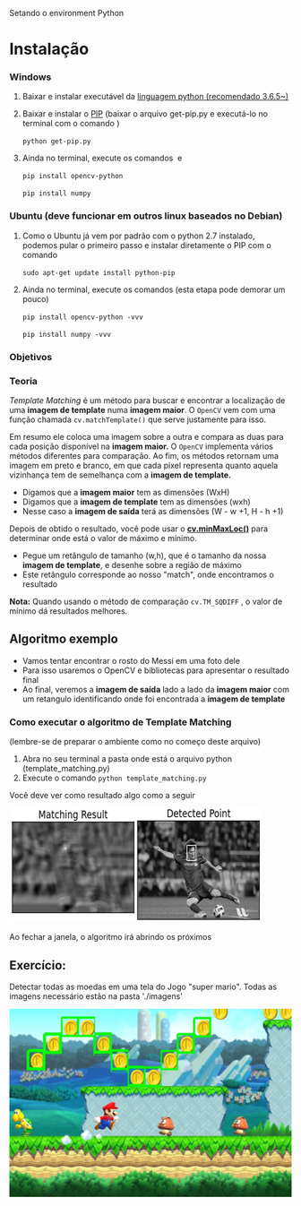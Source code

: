 Setando o environment Python

# **Instalação**

### **Windows**

1. Baixar e instalar executável da [linguagem python (recomendado 3.6.5~)](https://www.python.org/downloads/)
2. Baixar e instalar o [PIP](https://pip.pypa.io/en/stable/installing/) (baixar o arquivo get-pip.py e executá-lo no terminal com o comando )

    `python get-pip.py`

3. Ainda no terminal, execute os comandos  e

    `pip install opencv-python`

    `pip install numpy`

### **Ubuntu (deve funcionar em outros linux baseados no Debian)**

1. Como o Ubuntu já vem por padrão com o python 2.7 instalado, podemos pular o primeiro passo e instalar diretamente o PIP com o comando

    `sudo apt-get update install python-pip`

2. Ainda no terminal, execute os comandos (esta etapa pode demorar um pouco)

    `pip install opencv-python -vvv`

    `pip install numpy -vvv`

### **Objetivos**

### Teoria

*Template Matching* é um método para buscar e encontrar a localização de uma **imagem de template** numa **imagem maior**. O `OpenCV` vem com uma função chamada `cv.matchTemplate()` que serve justamente para isso.

Em resumo ele coloca uma imagem sobre a outra e compara as duas para cada posição disponível na **imagem maior.** O `OpenCV` implementa vários métodos diferentes para comparação. Ao fim, os métodos retornam uma imagem em preto e branco, em que cada pixel representa quanto aquela vizinhança tem de semelhança com a **imagem de template.**

- Digamos que a **imagem maior** tem as dimensões (WxH)
- Digamos que a **imagem de template** tem as dimensões (wxh)
- Nesse caso a **imagem de saída** terá as dimensões (W - w +1, H - h +1)

Depois de obtido o resultado, você pode usar o **[cv.minMaxLoc()](https://docs.opencv.org/master/d2/de8/group__core__array.html#gab473bf2eb6d14ff97e89b355dac20707)** para determinar onde está o valor de máximo e mínimo.

- Pegue um retângulo de tamanho (w,h), que é o tamanho da nossa **imagem de template**, e desenhe sobre a região de máximo
- Este retângulo corresponde ao nosso "match", onde encontramos o resultado

**Nota:** Quando usando o método de comparação `cv.TM_SQDIFF` , o valor de mínimo dá resultados melhores.

## Algoritmo exemplo
- Vamos tentar encontrar o rosto do Messi em uma foto dele
- Para isso usaremos o OpenCV e bibliotecas para apresentar o resultado final
- Ao final, veremos a **imagem de saída** lado a lado da **imagem maior** com um retangulo identificando onde foi encontrada a **imagem de template**

### Como executar o algoritmo de Template Matching
(lembre-se de preparar o ambiente como no começo deste arquivo)
1. Abra no seu terminal a pasta onde está o arquivo python (template_matching.py)
2. Execute o comando `python template_matching.py`

Você deve ver como resultado algo como a seguir

![image](imagens/template_ccoeff_1.jpg)

Ao fechar a janela, o algoritmo irá abrindo os próximos

## Exercício:
Detectar todas as moedas em uma tela do Jogo "super mario". Todas as imagens necessário estão na pasta './imagens'

![image](imagens/mario_final.jpeg)
